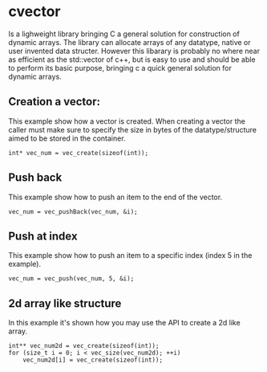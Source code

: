 # cvector

Is a lighweight library bringing C a general solution for construction of dynamic arrays.
The library can allocate arrays of any datatype, native or user invented data structer.
However this libarary is probably no where near as efficient as the std::vector of c++,
but is easy to use and should be able to perform its basic purpose, bringing c a quick general solution for dynamic arrays.

## Creation a vector:
This example show how a vector is created.
When creating a vector the caller must make sure to specify the size in 
bytes of the datatype/structure aimed to be stored in the container.

```
int* vec_num = vec_create(sizeof(int));
```

## Push back
This example show how to push an item to the end of the vector.

```
vec_num = vec_pushBack(vec_num, &i);
```

## Push at index
This example show how to push an item to a specific index (index 5 in the example).

```
vec_num = vec_push(vec_num, 5, &i);
```

## 2d array like structure
In this example it's shown how you may use the API to create a 2d like array.
```
int** vec_num2d = vec_create(sizeof(int));
for (size_t i = 0; i < vec_size(vec_num2d); ++i)
	vec_num2d[i] = vec_create(sizeof(int));
```
